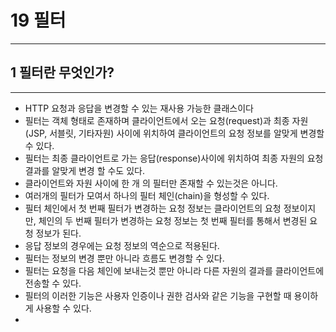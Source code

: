 # 19 필터

---
## 1 필터란 무엇인가?

---
* HTTP 요청과 응답을 변경할 수 있는 재사용 가능한 클래스이다
* 필터는 객체 형태로 존재하며 클라이언트에서 오는 요청(request)과 최종 자원 (JSP, 서블릿, 기타자원)
사이에 위치하여 클라이언트의 요청 정보를 알맞게 변경할 수 있다.
* 필터는 최종 클라이언트로 가는 응답(response)사이에 위치하여 최종 자원의 요청 결과를 알맞게 변경
할 수도 있다.
* 클라이언트와 자원 사이에 한 개 의 필터만 존재할 수 있는것은 아니다.
* 여러개의 필터가 모여서 하나의 필터 체인(chain)을 형성할 수 있다.
* 필터 체인에서 첫 번째 필터가 변경하는 요청 정보는 클라이언트의 요청 정보이지만, 체인의 두 번째
필터가 변경하는 요청 정보는 첫 번째 필터를 통해서 변경된 요청 정보가 된다.
* 응답 정보의 경우에는 요청 정보의 역순으로 적용된다.
* 필터는 정보의 변경 뿐만 아니라 흐름도 변경할 수 있다.
* 필터는 요청을 다음 체인에 보내는것 뿐만 아니라 다른 자원의 결과를 클라이언트에 전송할 수 있다.
* 필터의 이러한 기능은 사용자 인증이나 권한 검사와 같은 기능을 구현할 때 용이하게 사용할 수 있다.
* 